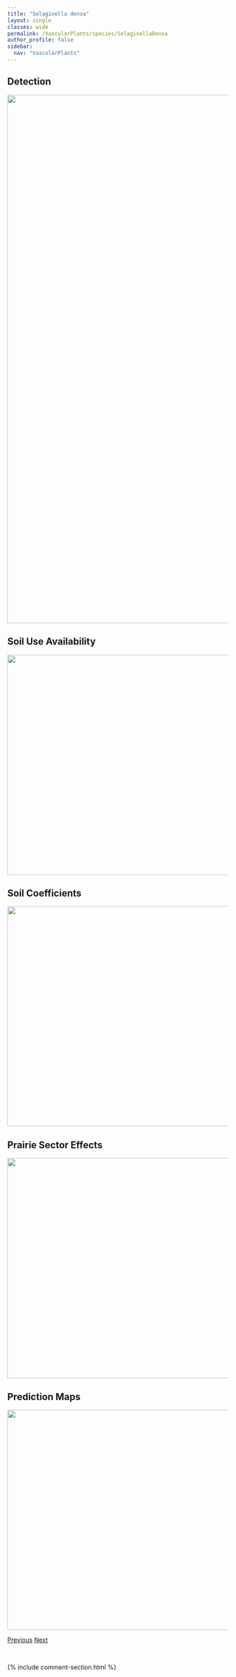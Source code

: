 ```yaml
---
title: "Selaginella densa"
layout: single
classes: wide
permalink: /VascularPlants/species/SelaginellaDensa
author_profile: false
sidebar:
  nav: "VascularPlants"
---
```


<h2>Detection</h2>

<a href="https://drive.google.com/uc?export=view&id=15ConhFo8bqrsSiSIYouLCUXr9myyBDOq">
<img src="https://drive.google.com/uc?export=view&id=15ConhFo8bqrsSiSIYouLCUXr9myyBDOq" height = "1200" width = "800">
</a>


<h2>Soil Use Availability</h2>

<a href="https://drive.google.com/uc?export=view&id=1SuMW-S1M9jEOp8z_6EdS8UeylrE5vTHD">
<img src="https://drive.google.com/uc?export=view&id=1SuMW-S1M9jEOp8z_6EdS8UeylrE5vTHD" height = "500" width = "1000">
</a>


<h2>Soil Coefficients</h2>

<a href="https://drive.google.com/uc?export=view&id=19SzrPIvx7gHGFetDwdA5PGYnx9pHnOAd">
<img src="https://drive.google.com/uc?export=view&id=19SzrPIvx7gHGFetDwdA5PGYnx9pHnOAd" height = "500" width = "1000">
</a>


<h2>Prairie Sector Effects</h2>

<a href="https://drive.google.com/uc?export=view&id=1cfcdJr-TkBr-bFCEjNSuymqEPRExCrfc">
<img src="https://drive.google.com/uc?export=view&id=1cfcdJr-TkBr-bFCEjNSuymqEPRExCrfc" height = "500" width = "1000">
</a>


<h2>Prediction Maps</h2>

<a href="https://drive.google.com/uc?export=view&id=1kX5pOOtEJ-0GBPp9Bn-NfwRnCNTm7f-4">
<img src="https://drive.google.com/uc?export=view&id=1kX5pOOtEJ-0GBPp9Bn-NfwRnCNTm7f-4" height = "500" width = "1000">
</a>


<a href="/DevelopmentWebsite/VascularPlants/species/Selaginella" class="pagination--pager" title="Selaginella">Previous</a> <a href="/DevelopmentWebsite/VascularPlants/species/Senecio" class="pagination--pager" title="Senecio">Next</a>

<p>&nbsp;</p>

{% include comment-section.html %}
